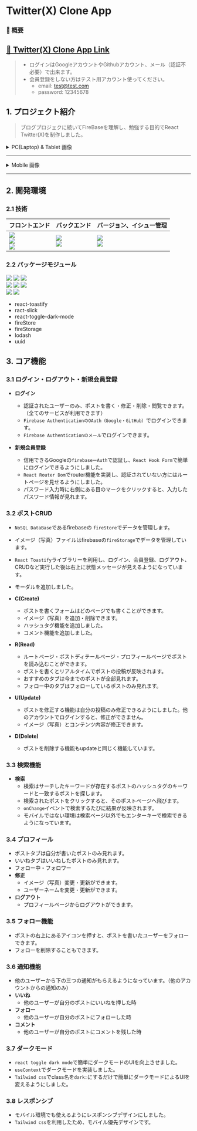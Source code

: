 # Twitter(X) Clone App

### 📌 概要

## [🔗 Twitter(X) Clone App Link](https://react-twiiter-clone-app.vercel.app/)

> - ログインはGoogleアカウントやGithubアカウント、メール（認証不必要）で出来ます。
> - 会員登録をしない方はテスト用アカウント使ってください。
>   - email: test@test.com
>   - password: 12345678

## 1. プロジェクト紹介

> ブログプロジェクに続いてFireBaseを理解し、勉強する目的でReact Twitter(X)を制作しました。

<details>
  <summary>PC(Laptop) & Tablet 画像</summary>

<div style="display: flex; flex-direction: column; gap: 1rem">
  <h5>ログイン・会員登録</h5>
  <div style="display:flex">
    <img src="https://github.com/hi1004/react-twitter-clone-app/assets/80688093/453f39e6-ccea-4ea8-9a36-3f79a247cdf5" width="100%"/>
    <img src="https://github.com/hi1004/react-twitter-clone-app/assets/80688093/7de0a5bc-b8e9-486d-ae6a-e59dcbc66922" width="100%"/>
  </div>

  <h5>ホーム</h5>
    <div style="display:flex">
      <img width="100%" alt="image" src="https://github.com/hi1004/react-twitter-clone-app/assets/80688093/71294c2f-7cd4-4fde-acea-4bbe55e212b2">
      <img width="100%" alt="image" src="https://github.com/hi1004/react-twitter-clone-app/assets/80688093/ac030a65-7685-48b0-b9e2-4e31a9dcddc8">
  </div>

  <h5>検索</h5>
  <div style="display:flex">
    <img width="100%" alt="image" src="https://github.com/hi1004/react-twitter-clone-app/assets/80688093/c41422d1-e53a-4542-b637-0580c0ac4115">
    <img width="100%" alt="image" src="https://github.com/hi1004/react-twitter-clone-app/assets/80688093/35b38c52-c4a8-4257-bcb8-58451505b59a">
  </div>

  <h5>通知</h5>
  <div style="display:flex">
    <img width="100%" alt="image" src="https://github.com/hi1004/react-twitter-clone-app/assets/80688093/da09a84e-d199-4563-885b-a4722dac79cf">
    <img width="100%" alt="image" src="https://github.com/hi1004/react-twitter-clone-app/assets/80688093/f26815dc-a8c3-442a-95d4-e0423a8fca0e">
  </div>
  <h5>プロフィール</h5>
    <div style="display:flex">
      <img width="100%" alt="image" src="https://github.com/hi1004/react-twitter-clone-app/assets/80688093/83cf2a39-2a93-43fe-8343-8ebf92629150">
      <img width="100%" alt="image" src="https://github.com/hi1004/react-twitter-clone-app/assets/80688093/0f630ebf-ca34-40e3-8b20-1e9a03922cec">
  </div>
</div>
</details>

<hr/>

<details>
  <summary>Mobile 画像</summary>

  <h4>- Mobile</h4>
  <div style="display: flex; flex-direction: column; gap: 1rem">
  <h5>ログイン・会員登録</h5>
  <div style="display:flex;">
    <img width="50%" alt="image" src="https://github.com/hi1004/react-twitter-clone-app/assets/80688093/5ff697f0-f9ff-475e-83d0-05b96af4a1a0">
    <img width="50%" alt="image" src="https://github.com/hi1004/react-twitter-clone-app/assets/80688093/d87ddcf8-3b8f-438b-bac4-c77abe45532a">
  </div>
  <h5>ホーム</h5>
    <div style="display:flex">
      <img width="50%" alt="image" src="https://github.com/hi1004/react-twitter-clone-app/assets/80688093/28fc6c44-8f32-4778-8f62-1ebc66002be1">
      <img width="50%" alt="image" src="https://github.com/hi1004/react-twitter-clone-app/assets/80688093/2f2b548b-d247-452a-804a-499b9e2cfde8">
  </div>
</div>
</details>
  
<hr/>

## 2. 開発環境

### 2.1 技術

| フロントエンド                                                                                                                                                                                                                                                                                                                                 | バックエンド                                                                                                                                                                                                          | バージョン、イシュー管理                                                                                                                                                                                    |
| ---------------------------------------------------------------------------------------------------------------------------------------------------------------------------------------------------------------------------------------------------------------------------------------------------------------------------------------------- | --------------------------------------------------------------------------------------------------------------------------------------------------------------------------------------------------------------------- | ----------------------------------------------------------------------------------------------------------------------------------------------------------------------------------------------------------- |
| <img src="https://img.shields.io/badge/React-61DAFB?style=for-the-badge&logo=React&logoColor=white"><br> <img src="https://img.shields.io/badge/Tailwind CSS-06B6D4?style=for-the-badge&logo=Tailwind CSS&logoColor=white"><br/><img src="https://img.shields.io/badge/Typescript-3178C6?style=for-the-badge&logo=typescript&logoColor=white"> | <img src="https://img.shields.io/badge/Firebase-FFCA28?style=for-the-badge&logo=Firebase&logoColor=white"><br/><img src="https://img.shields.io/badge/Vercel-000000?style=for-the-badge&logo=Vercel&logoColor=white"> | <img src="https://img.shields.io/badge/Git-F05032?style=for-the-badge&logo=Git&logoColor=white"><br/><img src="https://img.shields.io/badge/GitHub-181717?style=for-the-badge&logo=GitHub&logoColor=white"> |

### 2.2 パッケージモジュール

<img src="https://img.shields.io/badge/Yarn-2C8EBB?style=for-the-badge&logo=Yarn&logoColor=white"> <img src="https://img.shields.io/badge/Vite-646CFF?style=for-the-badge&logo=Vite&logoColor=white"> <img src="https://img.shields.io/badge/Recoil-3578E5?style=for-the-badge&logo=Recoil&logoColor=white"><br/><img src="https://img.shields.io/badge/ESLint-4B32C3?style=for-the-badge&logo=ESLint&logoColor=white"> <img src="https://img.shields.io/badge/Prettier-F7B93E?style=for-the-badge&logo=Prettier&logoColor=white"> <img src="https://img.shields.io/badge/React Router Dom-CA4245?style=for-the-badge&logo=React Router&logoColor=white"><br/><img src="https://img.shields.io/badge/.ENV-ECD53F?style=for-the-badge&logo=.ENV&logoColor=white"> <img src="https://img.shields.io/badge/react_hook_form-EC5990?style=for-the-badge&logo=reacthookform&logoColor=white">

- react-toastify
- ract-slick
- react-toggle-dark-mode
- fireStore
- fireStorage
- lodash
- uuid

## 3. コア機能

### 3.1 ログイン・ログアウト・新規会員登録

- **ログイン**

  - 認証されたユーザーのみ、ポストを書く・修正・削除・閲覧できます。（全てのサービスが利用できます）
  - `Firebase AuthenticationのOAuth（Google・GitHub）`でログインできます。
  - `Firebase Authenticationのメール`でログインできます。

- **新規会員登録**
  - 信用できるGoogleの`firebaseーAuth`で認証し、`React Hook Form`で簡単にログインできるようにしました。
  - `React Router Dom`でrouter機能を実装し、認証されていない方にはルートページを見せるようにしました。
  - パスワード入力時に右側にある目のマークをクリックすると、入力したパスワード情報が見れます。

### 3.2 ポストCRUD

- `NoSQL DataBase`であるfirebaseの `fireStore`でデータを管理します。
- イメージ（写真）ファイルはfirebaseの`fireStorage`でデータを管理しています。
- `React Toastify`ライブラリーを利用し、ログイン、会員登録、ログアウト、CRUDなど実行した後は右上に状態メッセージが見えるようになっています。
- モーダルを追加しました。

- **C(Create)**
  - ポストを書くフォームはどのページでも書くことができます。
  - イメージ（写真）を追加・削除できます。
  - ハッシュタグ機能を追加しました。
  - コメント機能を追加しました。
- **R(Read)**
  - ルートページ・ポストディテールページ・プロフィールページでポストを読み込むことができます。
  - ポストを書くとリアルタイムでポストの投稿が反映されます。
  - おすすめのタブは今までのポストが全部見れます。
  - フォロー中のタブはフォローしているポストのみ見れます。
- **U(Update)**
  - ポストを修正する機能は自分の投稿のみ修正できるようにしました。他のアカウントでログインすると、修正ができません。
  - イメージ（写真）とコンテンツ内容が修正できます。
- **D(Delete)**
  - ポストを削除する機能もupdateと同じく機能しています。

### 3.3 検索機能

- **検索**
  - 検索はサーチしたキーワードが存在するポストのハッシュタグのキーワードと一致するポストを探します。
  - 検索されたポストをクリックすると、そのポストページへ飛びます。
  - `onChange`イベントで検索するたびに結果が反映されます。
  - モバイルではない環境は検索ページ以外でもエンターキーで検索できるようになっています。

### 3.4 プロフィール

- ポストタブは自分が書いたポストのみ見れます。
- いいねタブはいいねしたポストのみ見れます。
- フォロー中・フォロワー
- **修正**
  - イメージ（写真）変更・更新ができます。
  - ユーザーネームを変更・更新ができます。
- **ログアウト**
  - プロフィールページからログアウトができます。

### 3.5 フォロー機能

- ポストの右上にあるアイコンを押すと、ポストを書いたユーザーをフォローできます。
- フォローを削除することもできます。

### 3.6 通知機能

- 他のユーザーから下の三つの通知がもらえるようになっています。（他のアカウントからの通知のみ）
- **いいね**
  - 他のユーザーが自分のポストにいいねを押した時
- **フォロー**
  - 他のユーザーが自分のポストにフォローした時
- **コメント**
  - 他のユーザーが自分のポストにコメントを残した時

### 3.7 ダークモード

- `react toggle dark mode`で簡単にダークモードのUIを向上させました。
- `useContext`でダークモードを実装しました。
- `Tailwind css`でclass名を`dark:`にするだけで簡単にダークモードによるUIを変えるようにしました。

### 3.8 レスポンシブ

- モバイル環境でも使えるようにレスポンシブデザインにしました。
- `Tailwind css`を利用したため、モバイル優先デザインです。

<!-- ### イシュー

- **同じ（既存）イメージアップデート**
  - 現在ポストとプロフィールの同じ（既存）イメージを変更・更新にエラーが発生しています。（例えば、すでにイメージがあるポストの場合はポストを修正する際、ポストのコンテンツ内容だけ変えるつもりですが変更できません。 → 写真を削除してから変更できます）
  - 既存のイメージではなく、新しくイメージを変えたらエラーは反省しません。
- **無限スクロール**
  - 現在全てのポストをサーバーから持ってきているので、ポストの数が多いとサーバの過負荷が発生すると思います。
- **Twitter API**
  - 右側のAside部分は検索機能がありますが、検索しない場合はTwitter APIでトレンドを実装するつもりです。 -->
